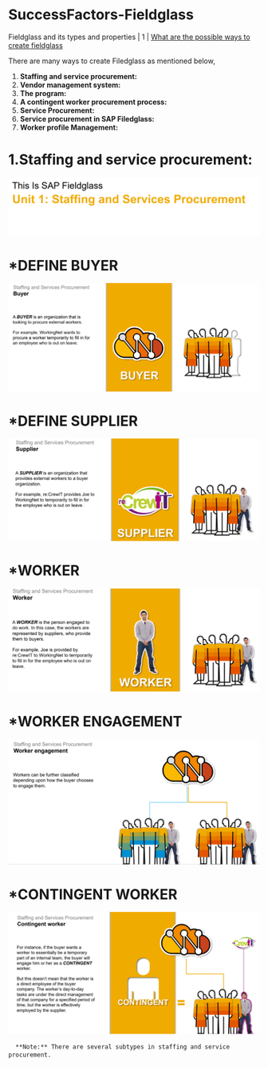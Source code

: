 # SuccessFactors-Fieldglass
Fieldglass and its types and properties 
| 1   | [What are the possible ways to create fieldglass](#what-are-the-possible-ways-to-create-objects-in-Filedglass)   

<!--**[⬆ Back to Top](#table-of-contents)**-->


There are many ways to create Filedglass as mentioned below,

   1. **Staffing and service procurement:**
   2. **Vendor management system:**
   3. **The program:**
   4. **A contingent worker procurement process:**
   5. **Service Procurement:**
   6. **Service procurement in SAP Filedglass:**
   7. **Worker profile Management:**


# 1.Staffing and service procurement:
![staffing and service procurement types](./Fg1.png)

# *DEFINE BUYER 
![Define supplier](./Buyer2.png)

# *DEFINE SUPPLIER
![Define Buyer](./Suppliere3.png)

# *WORKER
![Define worker](./worker4.png)

# *WORKER ENGAGEMENT
![Define worker engagement](./Worker-engagement.png)

# *CONTINGENT WORKER
![Define contingent worker](./Contingent-worker6.png)






    

      **Note:** There are several subtypes in staffing and service procurement.
